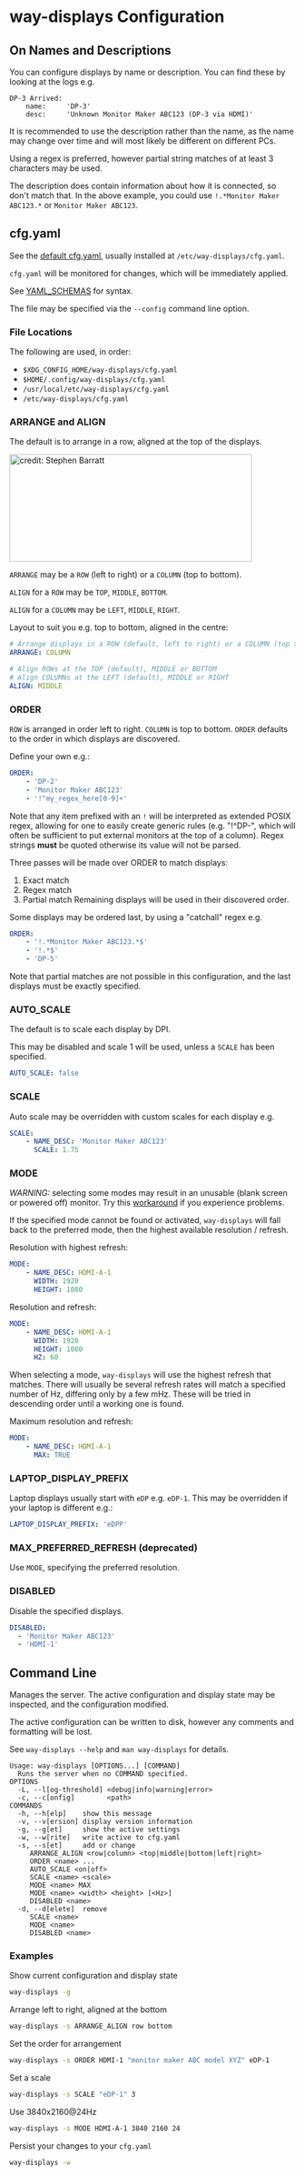 # way-displays Configuration

## On Names and Descriptions
You can configure displays by name or description. You can find these by looking at the logs e.g.

```
DP-3 Arrived:
    name:     'DP-3'
    desc:     'Unknown Monitor Maker ABC123 (DP-3 via HDMI)'
```

It is recommended to use the description rather than the name, as the name may change over time and will most likely be different on different PCs.

Using a regex is preferred, however partial string matches of at least 3 characters may be used.

The description does contain information about how it is connected, so don't match that. In the above example, you could use `!.*Monitor Maker ABC123.*` or `Monitor Maker ABC123`.

## cfg.yaml

See the [default cfg.yaml](../cfg.yaml), usually installed at `/etc/way-displays/cfg.yaml`.

`cfg.yaml` will be monitored for changes, which will be immediately applied.

See [YAML_SCHEMAS](YAML_SCHEMAS.md) for syntax.

The file may be specified via the `--config` command line option.

### File Locations

The following are used, in order:
* `$XDG_CONFIG_HOME/way-displays/cfg.yaml`
* `$HOME/.config/way-displays/cfg.yaml`
* `/usr/local/etc/way-displays/cfg.yaml`
* `/etc/way-displays/cfg.yaml`

### ARRANGE and ALIGN

The default is to arrange in a row, aligned at the top of the displays.

<img width="427" height="189" title="credit: Stephen Barratt" src="layouts.png?raw=true">

`ARRANGE` may be a `ROW` (left to right) or a `COLUMN` (top to bottom).

`ALIGN` for a `ROW` may be `TOP`, `MIDDLE`, `BOTTOM`.

`ALIGN` for a `COLUMN` may be `LEFT`, `MIDDLE`, `RIGHT`.

Layout to suit you e.g. top to bottom, aligned in the centre:
```yaml
# Arrange displays in a ROW (default, left to right) or a COLUMN (top to bottom)
ARRANGE: COLUMN

# Align ROWs at the TOP (default), MIDDLE or BOTTOM
# Align COLUMNs at the LEFT (default), MIDDLE or RIGHT
ALIGN: MIDDLE
```

### ORDER

`ROW` is arranged in order left to right. `COLUMN` is top to bottom. `ORDER` defaults to the order in which displays are discovered.

Define your own e.g.:
```yaml
ORDER:
    - 'DP-2'
    - 'Monitor Maker ABC123'
    - '!^my_regex_here[0-9]+'
```

Note that any item prefixed with an `!` will be interpreted as extended POSIX regex, allowing for one to easily create generic rules (e.g. "!^DP-", which will often be sufficient to put external monitors at the top of a column). Regex strings **must** be quoted otherwise its value will not be parsed.

Three passes will be made over ORDER to match displays:
1. Exact match
1. Regex match
1. Partial match
Remaining displays will be used in their discovered order.

Some displays may be ordered last, by using a "catchall" regex e.g.
```yaml
ORDER:
    - '!.*Monitor Maker ABC123.*$'
    - '!.*$'
    - 'DP-5'
```
Note that partial matches are not possible in this configuration, and the last displays must be exactly specified.

### AUTO_SCALE

The default is to scale each display by DPI.

This may be disabled and scale 1 will be used, unless a `SCALE` has been specified.

```yaml
AUTO_SCALE: false
```

### SCALE

Auto scale may be overridden with custom scales for each display e.g.
```yaml
SCALE:
    - NAME_DESC: 'Monitor Maker ABC123'
      SCALE: 1.75
```

### MODE

*WARNING:* selecting some modes may result in an unusable (blank screen or powered off) monitor. Try this [workaround](../README.md#known-issues-with-workarounds) if you experience problems.

If the specified mode cannot be found or activated, `way-displays` will fall back to the preferred mode, then the highest available resolution / refresh.

Resolution with highest refresh:
```yaml
MODE:
    - NAME_DESC: HDMI-A-1
      WIDTH: 1920
      HEIGHT: 1080
```

Resolution and refresh:
```yaml
MODE:
    - NAME_DESC: HDMI-A-1
      WIDTH: 1920
      HEIGHT: 1080
      HZ: 60
```

When selecting a mode, `way-displays` will use the highest refresh that matches. There will usually be several refresh rates will match a specified number of Hz, differing only by a few mHz. These will be tried in descending order until a working one is found.

Maximum resolution and refresh:
```yaml
MODE:
    - NAME_DESC: HDMI-A-1
      MAX: TRUE
```
### LAPTOP_DISPLAY_PREFIX

Laptop displays usually start with `eDP` e.g. `eDP-1`. This may be overridden if your laptop is different e.g.:
```yaml
LAPTOP_DISPLAY_PREFIX: 'eDPP'
```

### MAX_PREFERRED_REFRESH (deprecated)

Use `MODE`, specifying the preferred resolution.

### DISABLED

Disable the specified displays.

```yaml
DISABLED:
  - 'Monitor Maker ABC123'
  - 'HDMI-1'
```

## Command Line

Manages the server. The active configuration and display state may be inspected, and the configuration modified.

The active configuration can be written to disk, however any comments and formatting will be lost.

See `way-displays --help` and `man way-displays` for details.

```
Usage: way-displays [OPTIONS...] [COMMAND]
  Runs the server when no COMMAND specified.
OPTIONS
  -L, --l[og-threshold] <debug|info|warning|error>
  -c, --c[onfig]        <path>
COMMANDS
  -h, --h[elp]    show this message
  -v, --v[ersion] display version information
  -g, --g[et]     show the active settings
  -w, --w[rite]   write active to cfg.yaml
  -s, --s[et]     add or change
     ARRANGE_ALIGN <row|column> <top|middle|bottom|left|right>
     ORDER <name> ...
     AUTO_SCALE <on|off>
     SCALE <name> <scale>
     MODE <name> MAX
     MODE <name> <width> <height> [<Hz>]
     DISABLED <name>
  -d, --d[elete]  remove
     SCALE <name>
     MODE <name>
     DISABLED <name>
```

### Examples

Show current configuration and display state
```sh
way-displays -g
```

Arrange left to right, aligned at the bottom
```sh
way-displays -s ARRANGE_ALIGN row bottom
```

Set the order for arrangement
```sh
way-displays -s ORDER HDMI-1 "monitor maker ABC model XYZ" eDP-1
```

Set a scale
```sh
way-displays -s SCALE "eDP-1" 3
```

Use 3840x2160@24Hz
```sh
way-displays -s MODE HDMI-A-1 3840 2160 24
```

Persist your changes to your `cfg.yaml`
```sh
way-displays -w
```

